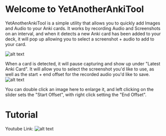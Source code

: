 # Welcome to YetAnotherAnkiTool

YetAnotherAnkiTool is a simple utility that allows you to quickly add Images and Audio to your Anki cards. It works by recording Audio and Screenshots on an interval, and when it detects a new Anki card has been added to your deck, it will pop up allowing you to select a screenshot + audio to add to your card.

![alt text](https://i.imgur.com/tJWMcfy.png/ "YetAnotherAnkiTool")

When a card is detected, it will pause capturing and show up under "Latest Anki Card". It will allow you to select the screenshot you'd like to use, as well as the start + end offset for the recorded audio you'd like to save. 
![alt text](https://i.imgur.com/5R5SXBh.png  "YetAnotherAnkiTool")

You can double click an image here to enlarge it, and left clicking on the slider sets the "Start Offset", with right click setting the "End Offset".

# Tutorial

 Youtube Link:
 ![alt text](https://i.imgur.com/5R5SXBh.png  "YetAnotherAnkiTool")
